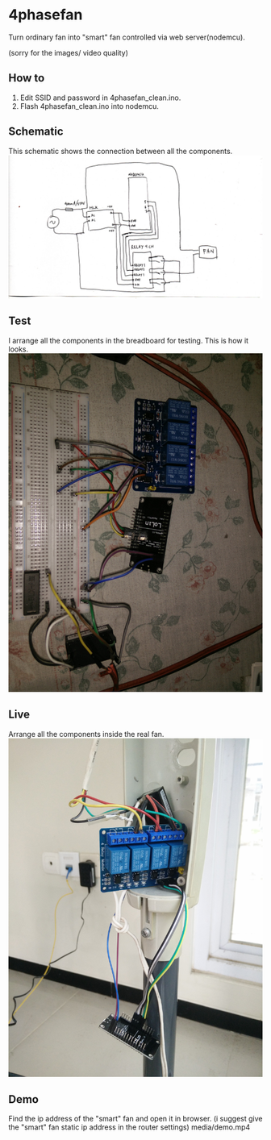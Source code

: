 # 4phasefan

Turn ordinary fan into "smart" fan controlled via web server(nodemcu).

(sorry for the images/ video quality)

## How to
1.  Edit SSID and password in 4phasefan_clean.ino.
2.  Flash 4phasefan_clean.ino into nodemcu.

## Schematic
This schematic shows the connection between all the components.
![schematic](media/schematic.jpg)

## Test
I arrange all the components in the breadboard for testing.
This is how it looks.
![test](media/test.jpg)

## Live
Arrange all the components inside the real fan.
![live](media/live.jpg)

## Demo
Find the ip address of the "smart" fan and open it in browser.
(i suggest give the "smart" fan static ip address in the router settings)
media/demo.mp4